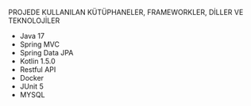 PROJEDE KULLANILAN KÜTÜPHANELER, FRAMEWORKLER, DİLLER VE TEKNOLOJİLER
- Java 17
- Spring MVC
- Spring Data JPA
- Kotlin 1.5.0
- Restful API
- Docker
- JUnit 5
- MYSQL